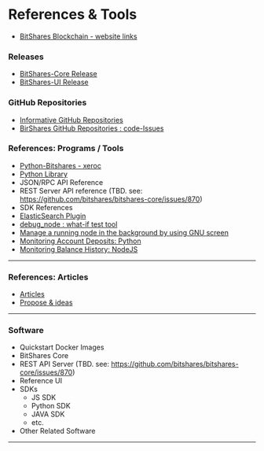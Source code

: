 # References & Tools

- [BitShares Blockchain - website links](/source/references_tools/bitshares_blockchain.md#bitshares-blockchain)

### Releases
 
- [BitShares-Core Release](https://github.com/bitshares/bitshares-core/releases)
- [BitShares-UI Release](https://github.com/bitshares/bitshares-ui/releases)

### GitHub Repositories

- [Informative GitHub Repositories](/source/references_tools/references.md#informative-repositories)
- [BirShares GitHub Repositories : code-Issues](/source/references_tools/references.md#bitshares-github-code--issues-list)

### References: Programs / Tools

- [Python-Bitshares - xeroc](https://github.com/xeroc/python-bitshares)
- [Python Library](http://pybitshares.com/)
- JSON/RPC API Reference
- REST Server API reference (TBD. see: https://github.com/bitshares/bitshares-core/issues/870)
- SDK References
- [ElasticSearch Plugin](/source/references_tools/elastic_search_plugin.md#elasticsearch-plugin)
- [debug_node : what-if test tool](/source/references_tools/debug_node_whatif_test.md#debug_node--what-if-test-tool)
- [Manage a running node in the background by using GNU screen](/source/references_tools/manage_node_gun_screen.md#manage-a-running-node-in-the-background-by-using-gnu-screen)
- [Monitoring Account Deposits: Python](/source/references_tools/monitoring_python.md#monitoring-account-deposits---python)
- [Monitoring Balance History: NodeJS](/source/references_tools/monitoring_nodejs.md#monitoring-the-balance-history---nodejs)

***

### References: Articles

- [Articles](/source/references_tools/tech_articles.md#articles)
- [Propose & ideas](/source/references_tools/bsip_funding.md#businesses-source-and-business-source)

***

### Software

- Quickstart Docker Images
- BitShares Core
- REST API Server (TBD. see: https://github.com/bitshares/bitshares-core/issues/870)
- Reference UI
- SDKs
   - JS SDK
   - Python SDK
   - JAVA SDK
   - etc.
- Other Related Software


***
